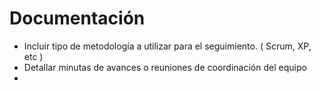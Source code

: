 # Documentación

* Incluir tipo de metodología a utilizar para el seguimiento. ( Scrum, XP, etc )
* Detallar minutas de avances o reuniones de coordinación del equipo
*
